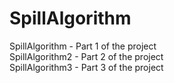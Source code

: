 # SpillAlgorithm
SpillAlgorithm - Part 1 of the project <br>
SpillAlgorithm2 - Part 2 of the project <br>
SpillAlgorithm3 - Part 3 of the project <br>
